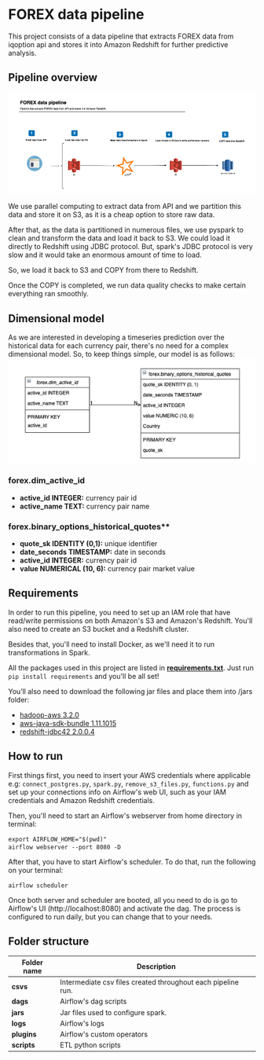 # FOREX data pipeline

This project consists of a data pipeline that extracts FOREX data from iqoption api and stores it into Amazon Redshift for further predictive analysis.


## Pipeline overview


![](./forex_data_pipeline.png)

We use parallel computing to extract data from API and we partition this data and store it on S3, as it is a cheap option to store raw data.

After that, as the data is partitioned in numerous files, we use pyspark to clean and transform the data and load it back to S3. We could load it directly to Redshift using JDBC protocol. But, spark's JDBC protocol is very slow and it would take an enormous amount of time to load.

So, we load it back to S3 and COPY from there to Redshift.

Once the COPY is completed, we run data quality checks to make certain everything ran smoothly.

## Dimensional model

As we are interested in developing a timeseries prediction over the historical data for each currency pair, there's no need for a complex dimensional model. So, to keep things simple, our model is as follows:
![](./forex_dimensional_model.png)

### forex.dim_active_id
- **active_id INTEGER:** currency pair id
- **active_name TEXT:** currency pair name

### forex.binary_options_historical_quotes**
- **quote_sk IDENTITY (0,1):** unique identifier
- **date_seconds TIMESTAMP:** date in seconds
- **active_id INTEGER:** currency pair id
- **value NUMERICAL (10, 6):** currency pair market value

## Requirements

In order to run this pipeline, you need to set up an IAM role that have read/write permissions on both Amazon's S3 and Amazon's Redshift. You'll also need to create an S3 bucket and a Redshift cluster.

Besides that, you'll need to install Docker, as we'll need it to run transformations in Spark.

All the packages used in this project are listed in [**requirements.txt**](https://gitlab.com/projetos-di/valor-do-evento/blob/master/csv_handler/README.md). Just run `pip install requirements` and you'll be all set!

You’ll also need to download the following jar files and place them into /jars folder:

- [hadoop-aws 3.2.0](https://mvnrepository.com/artifact/org.apache.hadoop/hadoop-aws/3.2.0)
- [aws-java-sdk-bundle 1.11.1015](https://mvnrepository.com/artifact/com.amazonaws/aws-java-sdk-bundle/1.11.1015)
- [redshift-jdbc42 2.0.0.4](https://mvnrepository.com/artifact/com.amazon.redshift/redshift-jdbc42/2.0.0.4)


## How to run

First things first, you need to insert your AWS credentials where applicable e.g: `connect_postgres.py`, `spark.py`, `remove_s3_files.py`,  `functions.py` and set up your connections info on Airflow's web UI, such as your IAM credentials and Amazon Redshift credentials.

Then, you'll need to start an Airflow's webserver from home directory in terminal:

```
export AIRFLOW_HOME="$(pwd)"
airflow webserver --port 8080 -D
```

After that, you have to start Airflow's scheduler. To do that, run the following on your terminal:
```
airflow scheduler
```

Once both server and scheduler are booted, all you need to do is go to Airflow's UI (http://localhost:8080) and activate the dag. The process is configured to run daily, but you can change that to your needs.

## Folder structure
Folder name | Description
----------------|--------------------
**csvs** | Intermediate csv files created throughout each pipeline run.
**dags** | Airflow's dag scripts
**jars** | Jar files used to configure spark.
**logs** | Airflow's logs
**plugins** | Airflow's custom operators
**scripts** | ETL python scripts
